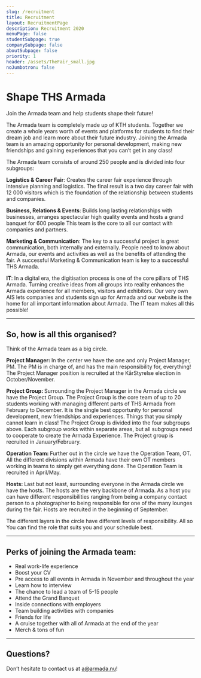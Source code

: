 ```yaml
---
slug: /recruitment
title: Recruitment
layout: RecruitmentPage
description: Recruitment 2020
menuPage: false
studentSubpage: true
companySubpage: false
aboutSubpage: false
priority: 1
header: /assets/TheFair_small.jpg
noJumbotron: false
---
```


# Shape THS Armada

Join the Armada team and help students shape their future!

The Armada team is completely made up of KTH students. Together we create a whole years worth of events and platforms for students to find their dream job and learn more about their future industry. Joining the Armada team is an amazing opportunity for personal development, making new friendships and gaining experiences that you can’t get in any class!

The Armada team consists of around 250 people and is divided into four subgroups:

<p><b id='sustainability-color'>Logistics & Career Fair</b>: Creates the career fair experience through intensive planning and logistics. The final result is a two day career fair with 12 000 visitors which is the foundation of the relationship between students and companies.</p>

<p><b id='sustainability-color'>Business, Relations & Events</b>: Builds long lasting relationships with businesses, arranges spectacular high quality events and hosts a grand banquet for 600 people This team is the core to all our contact with companies and partners.</p>

<p><b id='sustainability-color'>Marketing & Communication</b>: The key to a successful project is great communication, both internally and externally. People need to know about Armada, our events and activities as well as the benefits of attending the fair. A successful Marketing & Communication team is key to a successful THS Armada.</p>

<p><b id='sustainability-color'>IT</b>: In a digital era, the digitisation process is one of the core pillars of THS Armada. Turning creative ideas from all groups into reality enhances the Armada experience for all members, visitors and exhibitors. Our very own AIS lets companies and students sign up for Armada and our website is the home for all important information about Armada. The IT team makes all this possible! </p>

<recruitment></recruitment>

---

## So, how is all this organised?

Think of the Armada team as a big circle.

<p><b id='sustainability-color'>Project Manager: </b>In the center we have the one and only Project Manager, PM. The PM is in charge of, and has the main responsibility for, everything! The Project Manager position is recruited at the KårStyrelse election in October/November.</p>

<p><b id='sustainability-color'>Project Group: </b>Surrounding the Project Manager in the Armada circle we have the Project Group. The Project Group is the core team of up to 20 students working with managing different parts of THS Armada from February to December. It is the single best opportunity for personal development, new friendships and experiences. Things that you simply cannot learn in class! The Project Group is divided into the four subgroups above. Each subgroup works within separate areas, but all subgroups need to cooperate to create the Armada Experience. The Project group is recruited in January/February.</p>

<p><b id='sustainability-color'>Operation Team: </b>Further out in the circle we have the Operation Team, OT. All the different divisions within Armada have their own OT members working in teams to simply get everything done. The Operation Team is recruited in April/May.</p>

<p><b id='sustainability-color'>Hosts: </b>Last but not least, surrounding everyone in the Armada circle we have the hosts. The hosts are the very backbone of Armada. As a host you can have different responsibilities ranging from being a company contact person to a photographer to being responsible for one of the many lounges during the fair. Hosts are recruited in the beginning of September.</p>

The different layers in the circle have different levels of responsibility. All so You can find the role that suits you and your schedule best.

---

## Perks of joining the Armada team:

-   Real work-life experience
-   Boost your CV
-   Pre access to all events in Armada in November and throughout the year
-   Learn how to interview
-   The chance to lead a team of 5-15 people
-   Attend the Grand Banquet
-   Inside connections with employers
-   Team building activities with companies
-   Friends for life
-   A cruise together with all of Armada at the end of the year
-   Merch & tons of fun

---

## <video2></video2>

## Questions?

Don’t hesitate to contact us at [a@armada.nu](mailto:a@armada.nu)!
